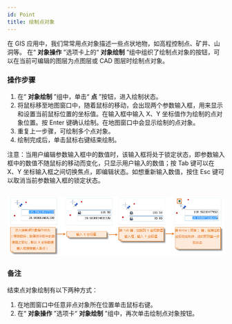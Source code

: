 ```yaml
---
id: Point
title: 绘制点对象  
---  
```

在 GIS 应用中，我们常常用点对象描述一些点状地物，如高程控制点、矿井、山洞等。 在“ **对象操作** ”选项卡上的“ **对象绘制**
”组中组织了绘制点对象的按钮，可以在当前可编辑的图层为点图层或 CAD 图层时绘制点对象。

### 操作步骤

1. 在“ **对象绘制** ”组中，单击“ **点** ”按钮，进入绘制状态。
2. 将鼠标移至地图窗口中，随着鼠标的移动，会出现两个参数输入框，用来显示和设置当前鼠标位置的坐标值。在输入框中输入 X、Y 坐标值作为绘制的点对象位置。按 Enter 键确认绘制。在地图窗口中会显示绘制的点对象。
3. 重复上一步骤，可绘制多个点对象。
4. 绘制完成后，单击鼠标右键结束绘制。

注意：当用户编辑参数输入框中的数值时，该输入框将处于锁定状态，即参数输入框中的数值不随鼠标的移动而变化，只显示用户输入的数值；按 Tab 键可以在 X、Y
坐标输入框之间切换焦点，即编辑状态。如想重新输入数值，按住 Esc 键可以取消当前参数输入框的锁定状态。

![](img/PointDraw.png)  
---  

### 备注

结束点对象绘制有以下两种方式：

1. 在地图窗口中任意非点对象所在位置单击鼠标右键。
2. 在“ **对象操作** ”选项卡“ **对象绘制** ”组中，再次单击绘制点对象按钮。
